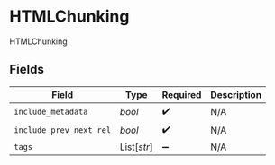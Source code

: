 # HTMLChunking

HTMLChunking


## Fields

| Field                   | Type                    | Required                | Description             |
| ----------------------- | ----------------------- | ----------------------- | ----------------------- |
| `include_metadata`      | *bool*                  | :heavy_check_mark:      | N/A                     |
| `include_prev_next_rel` | *bool*                  | :heavy_check_mark:      | N/A                     |
| `tags`                  | List[*str*]             | :heavy_minus_sign:      | N/A                     |